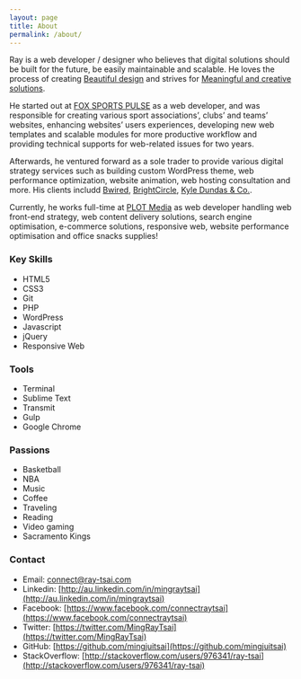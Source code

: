 ```yaml
---
layout: page
title: About
permalink: /about/
---
```


Ray is a web developer / designer who believes that digital solutions should be built for the future, be easily maintainable and scalable. He loves the process of creating [Beautiful design](http://www.awwwards.com/) and strives for [Meaningful and creative solutions](https://designtoimprovelife.dk/).

He started out at [FOX SPORTS PULSE](http://www.foxsportspulse.com/) as a web developer, and was responsible for creating various sport associations’, clubs’ and teams’ websites, enhancing websites’ users experiences, developing new web templates and scalable modules for more productive workflow and providing technical supports for web-related issues for two years.

Afterwards, he ventured forward as a sole trader to provide various digital strategy services such as building custom WordPress theme, web performance optimization, website animation, web hosting consultation and more. His clients includd [Bwired](http://www.bwired.com.au/), [BrightCircle](http://www.brightcircle.com.au/), [Kyle Dundas & Co.](http://kyledundas.com/).

Currently, he works full-time at [PLOT Media](http://plot.net.au) as web developer handling web front-end strategy, web content delivery solutions, search engine optimisation, e-commerce solutions, responsive web, website performance optimisation and office snacks supplies! 

### Key Skills
- HTML5 
- CSS3 
- Git
- PHP
- WordPress
- Javascript
- jQuery
- Responsive Web

### Tools
- Terminal 
- Sublime Text
- Transmit 
- Gulp
- Google Chrome

### Passions
- Basketball 
- NBA 
- Music 
- Coffee 
- Traveling
- Reading 
- Video gaming 
- Sacramento Kings

### Contact

- Email: [connect@ray-tsai.com](mailto:connect@ray-tsai.com) 
- Linkedin: [http://au.linkedin.com/in/mingraytsai](http://au.linkedin.com/in/mingraytsai)
- Facebook: [https://www.facebook.com/connectraytsai](https://www.facebook.com/connectraytsai) 
- Twitter: [https://twitter.com/MingRayTsai](https://twitter.com/MingRayTsai) 
- GitHub: [https://github.com/mingjuitsai](https://github.com/mingjuitsai) 
- StackOverflow: [http://stackoverflow.com/users/976341/ray-tsai](http://stackoverflow.com/users/976341/ray-tsai)